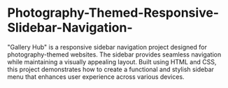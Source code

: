 # Photography-Themed-Responsive-Slidebar-Navigation-
"Gallery Hub" is a responsive sidebar navigation project designed for photography-themed websites. The sidebar provides seamless navigation while maintaining a visually appealing layout. Built using HTML and CSS, this project demonstrates how to create a functional and stylish sidebar menu that enhances user experience across various devices.
